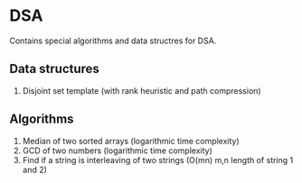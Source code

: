 # DSA

Contains special algorithms and data structres for DSA.

## Data structures
1. Disjoint set template (with rank heuristic and path compression)

## Algorithms
1. Median of two sorted arrays (logarithmic time complexity)
2. GCD of two numbers (logarithmic time complexity)
3. Find if a string is interleaving of two strings (O(mn) m,n length of string 1 and 2)
